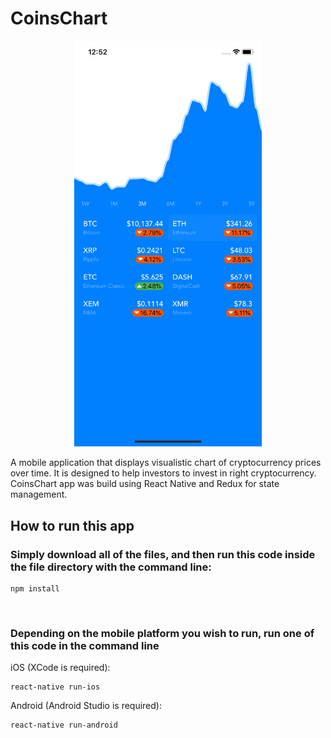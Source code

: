 # CoinsChart

<p align='center'>
  <img src='screenshots/Scene01.png' width='300' title='Main App'>
</p>

A mobile application that displays visualistic chart of cryptocurrency prices over time. It is designed to help investors to invest in right cryptocurrency. CoinsChart app was build using React Native and Redux for state management.

## How to run this app

### Simply download all of the files, and then run this code inside the file directory with the command line:
```
npm install
```
<br />

### Depending on the mobile platform you wish to run, run one of this code in the command line

iOS (XCode is required):
```
react-native run-ios
```

Android (Android Studio is required):
```
react-native run-android
```
